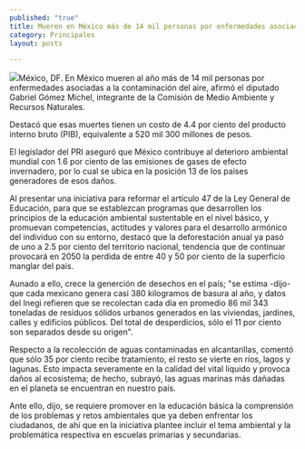 ```yaml
---
published: "true"
title: Mueren en México más de 14 mil personas por enfermedades asociadas a contaminación del aire
category: Principales
layout: posts

---
```


![](http://i.imgur.com/ZOXAgAQm.jpg)México, DF. En México mueren al año más de 14 mil personas por enfermedades asociadas a la contaminación del aire, afirmó el diputado Gabriel Gómez Michel, integrante de la Comisión de Medio Ambiente y Recursos Naturales.

Destacó que esas muertes tienen un costo de 4.4 por ciento del producto interno bruto (PIB), equivalente a 520 mil 300 millones de pesos.

El legislador del PRI aseguró que México contribuye al deterioro ambiental mundial con 1.6 por ciento de las emisiones de gases de efecto invernadero, por lo cual se ubica en la posición 13 de los países generadores de esos daños.

Al presentar una iniciativa para reformar el artículo 47 de la Ley General de Educación, para que se establezcan programas que desarrollen los principios de la educación ambiental sustentable en el nivel básico, y promuevan competencias, actitudes y valores para el desarrollo armónico del individuo con su entorno, destacó que la deforestación anual ya pasó de uno a 2.5 por ciento del territorio nacional, tendencia que de continuar provocará en 2050 la perdida de entre 40 y 50 por ciento de la superficio manglar del pais.

Aunado a ello, crece la generción de desechos en el país; "se estima -dijo- que cada mexicano genera casi 380 kilogramos de basura al año, y datos del Inegi refieren que se recolectan cada día en promedio 86 mil 343 toneladas de residuos sólidos urbanos generados en las viviendas, jardines, calles y edificios públicos. Del total de desperdicios, sólo el 11 por ciento son separados desde su origen".

Respecto a la recolección de aguas contaminadas en alcantarillas, comentó que sólo 35 por ciento recibe tratamiento, el resto se vierte en ríos, lagos y lagunas. Esto impacta severamente en la calidad del vital líquido y provoca daños al ecosistema; de hecho, subrayó, las aguas marinas más dañadas en el planeta se encuentran en nuestro país.

Ante ello, dijo, se requiere promover en la educación básica la comprensión de los problemas y retos ambientales que ya deben enfrentar los ciudadanos, de ahí que en la iniciativa plantee incluir el tema ambiental y la problemática respectiva en escuelas primarias y secundarias.
